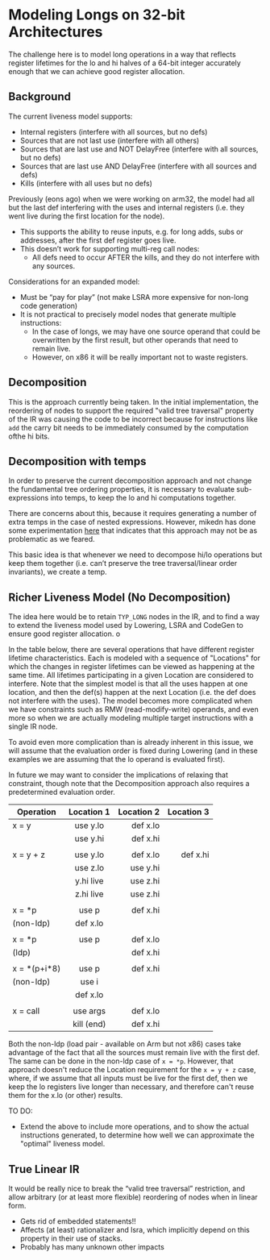 # Modeling Longs on 32-bit Architectures

The challenge here is to model long operations in a way that reflects register lifetimes for the
lo and hi halves of a 64-bit integer accurately enough that we can achieve good register
allocation.

## Background

The current liveness model supports:
* Internal registers (interfere with all sources, but no defs)
* Sources that are not last use (interfere with all others)
* Sources that are last use and NOT DelayFree (interfere with all sources, but no defs)
* Sources that are last use AND DelayFree (interfere with all sources and defs)
* Kills (interfere with all uses but no defs)

Previously (eons ago) when we were working on arm32, the model had all but the last def
interfering with the uses and internal registers (i.e. they went live during the first
location for the node).
* This supports the ability to reuse inputs, e.g. for long adds, subs or addresses, after the first def register goes live.
* This doesn’t work for supporting multi-reg call nodes:
  * All defs need to occur AFTER the kills, and they do not interfere with any sources.

Considerations for an expanded model:
* Must be “pay for play” (not make LSRA more expensive for non-long code generation)
* It is not practical to precisely model nodes that generate multiple instructions:
  * In the case of longs, we may have one source operand that could be overwritten by
    the first result, but other operands that need to remain live.
  * However, on x86 it will be really important not to waste registers.

## Decomposition

This is the approach currently being taken. In the initial implementation, the reordering
of nodes to support the required "valid tree traversal" property of the IR was causing
the code to be incorrect because for instructions like `add` the carry bit needs to be
immediately consumed by the computation ofthe hi bits.

## Decomposition with temps

In order to preserve the current decomposition approach and not change the fundamental
tree ordering properties, it is necessary to evaluate sub-expressions into temps, to keep
the lo and hi computations together.

There are concerns about this, because it requires generating a number of extra temps
in the case of nested expressions. However, mikedn has done some experimentation
[here](https://github.com/mikedn/coreclr/blob/decompose/src/jit/lower.cpp#L424)
that indicates that this approach may not be as problematic as we feared.

This basic idea is that whenever we need to decompose hi/lo operations but keep them
together (i.e. can’t preserve the tree traversal/linear order invariants), we create a temp.

## Richer Liveness Model (No Decomposition)

The idea here would be to retain `TYP_LONG` nodes in the IR, and to find a way to extend
the liveness model used by Lowering, LSRA and CodeGen to ensure good register allocation.
o

In the table below, there are several operations that have different register lifetime
characteristics.
Each is modeled with a sequence of "Locations" for which the changes in register lifetimes
can be viewed as happening at the same time.
All lifetimes participating in a given Location are considered to interfere.
Note that the simplest model is that all the uses happen at one location, and then the
def(s) happen at the next Location (i.e. the def does not interfere with the uses).
The model becomes more complicated when we have constraints such as RMW (read-modify-write)
operands, and even more so when we are actually modeling multiple target instructions
with a single IR node.

To avoid even more complication than is already inherent in this issue, we will assume
that the evaluation order is fixed during Lowering (and in these examples we are assuming
that the lo operand is evaluated first).

In future we may want to consider the implications of relaxing that constraint, though
note that the Decomposition approach also requires a predetermined evaluation order.

| Operation     | Location 1 | Location 2 | Location 3 |
| --------------|:----------:| ----------:| ----------:|
| x = y         | use y.lo   | def x.lo   |            |
|               | use y.hi   | def x.hi   |            |
|               |            |            |            |
| x = y + z     | use y.lo   | def x.lo   | def x.hi   |
|               | use z.lo   | use y.hi   |            |
|               | y.hi live  | use z.hi   |            |
|               | z.hi live  | use z.hi   |            |
|               |            |            |            |
| x = *p        | use p      | def x.hi   |            |
| (non-ldp)     | def x.lo   |            |            |
|               |            |            |            |
| x = *p        | use p      | def x.lo   |            |
| (ldp)         |            | def x.hi   |            |
|               |            |            |            |
| x = \*(p+i*8) | use p      | def x.hi   |            |
| (non-ldp)     | use i      |            |            |
|               | def x.lo   |            |            |
|               |            |            |            |
| x = call      | use args   | def x.lo   |            |
|               | kill (end) | def x.hi   |            |


Both the non-ldp  (load pair - available on Arm but not x86) cases take
advantage of the fact that all the sources must remain live
with the first def. The same can be done in the non-ldp case of `x = *p`.
However, that approach doesn't reduce the Location requirement for the `x = y + z` case,
where, if we assume that all inputs must be live for the first def, then we keep the lo
registers live longer than necessary, and therefore can't reuse them for the x.lo (or
other) results.

TO DO:
* Extend the above to include more operations, and to show the actual instructions
  generated, to determine how well we can approximate the "optimal" liveness model.

## True Linear IR

It would be really nice to break the “valid tree traversal” restriction, and allow
arbitrary (or at least more flexible) reordering of nodes when in linear form.
* Gets rid of embedded statements!!
* Affects (at least) rationalizer and lsra, which implicitly depend on this property in their use of stacks.
* Probably has many unknown other impacts
